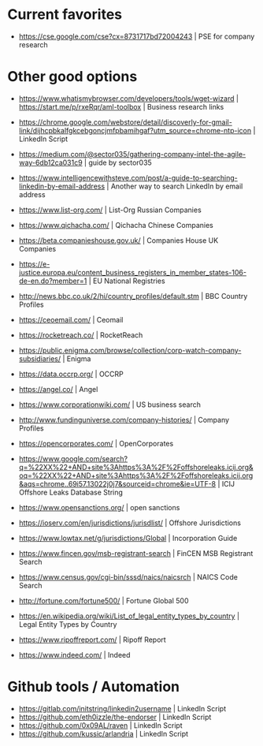 # Current favorites
- https://cse.google.com/cse?cx=8731717bd72004243 | PSE for company research

# Other good options
- https://www.whatismybrowser.com/developers/tools/wget-wizard | https://start.me/p/rxeRqr/aml-toolbox | Business research links
- https://chrome.google.com/webstore/detail/discoverly-for-gmail-link/dijhcpbkalfgkcebgoncjmfpbamihgaf?utm_source=chrome-ntp-icon | LinkedIn Script
- https://medium.com/@sector035/gathering-company-intel-the-agile-way-6db12ca031c9 | guide by sector035
- https://www.intelligencewithsteve.com/post/a-guide-to-searching-linkedin-by-email-address | Another way to search LinkedIn by email address
- https://www.list-org.com/ | List-Org Russian Companies
- https://www.qichacha.com/ | Qichacha Chinese Companies
- https://beta.companieshouse.gov.uk/ | Companies House UK Companies
- https://e-justice.europa.eu/content_business_registers_in_member_states-106-de-en.do?member=1 | EU National Registries
- http://news.bbc.co.uk/2/hi/country_profiles/default.stm | BBC Country Profiles

- https://ceoemail.com/ | Ceomail
- https://rocketreach.co/ | RocketReach
- https://public.enigma.com/browse/collection/corp-watch-company-subsidiaries/ | Enigma
- https://data.occrp.org/ | OCCRP
- https://angel.co/ | Angel
- https://www.corporationwiki.com/ | US business search
- http://www.fundinguniverse.com/company-histories/ | Company Profiles
- https://opencorporates.com/ | OpenCorporates
- https://www.google.com/search?q=%22XX%22+AND+site%3Ahttps%3A%2F%2Foffshoreleaks.icij.org&oq=%22XX%22+AND+site%3Ahttps%3A%2F%2Foffshoreleaks.icij.org&aqs=chrome..69i57.13022j0j7&sourceid=chrome&ie=UTF-8 | ICIJ Offshore Leaks Database String
- https://www.opensanctions.org/ | open sanctions
- https://ioserv.com/en/jurisdictions/jurisdlist/ | Offshore Jurisdictions
- https://www.lowtax.net/g/jurisdictions/Global | Incorporation Guide
- https://www.fincen.gov/msb-registrant-search | FinCEN MSB Registrant Search
- https://www.census.gov/cgi-bin/sssd/naics/naicsrch | NAICS Code Search
- http://fortune.com/fortune500/ | Fortune Global 500
- https://en.wikipedia.org/wiki/List_of_legal_entity_types_by_country | Legal Entity Types by Country
- https://www.ripoffreport.com/ | Ripoff Report
- https://www.indeed.com/ | Indeed

# Github tools / Automation 
- https://gitlab.com/initstring/linkedin2username | LinkedIn Script
- https://github.com/eth0izzle/the-endorser | LinkedIn Script
- https://github.com/0x09AL/raven | LinkedIn Script
- https://github.com/kussic/arlandria | LinkedIn Script
